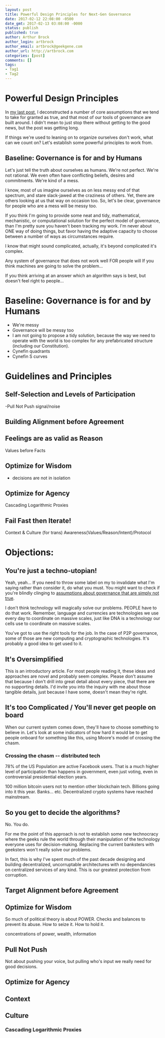 ```yaml
---
layout: post
title: Powerful Design Principles for Next-Gen Governance
date: 2017-02-12 22:08:00 -0500
date_gmt: 2017-02-13 03:08:00 -0000
status: publish
published: true
author: Arthur Brock
author_login: artbrock
author_email: artbrock@geekgene.com
author_url: http://artbrock.com
categories: [post]
comments: []
tags:
- Tag1
- Tag2
---
```

# Powerful Design Principles
In [my last post](), I deconstructed a number of core assumptions that we tend to take for granted as true, and that most of our tools of governance are built around. I didn't mean to just stop there without getting to the good news, but the post was getting long.

If things we're used to leaning on to organize ourselves don't work, what can we count on? Let's establish some powerful principles to work from.

## Baseline: Governance is for and by Humans
Let's just tell the truth about ourselves as humans. We're not perfect. We're not rational. We even often have conflicting beliefs, desires and commitments. We're kind of a mess.

I know, most of us imagine ourselves as on less messy end of that spectrum, and stare slack-jawed at the craziness of others. Yet, there are others looking at us that way on occasion too. So, let's be clear, governance for people who are a mess will be messy too.

If you think I'm going to provide some neat and tidy, mathematical, mechanistic, or computational solution for the perfect model of governance, than I'm pretty sure you haven't been tracking my work. I'm never about ONE way of doing things, but favor having the adaptive capacity to choose between a number of ways as circumstances require.

I know that might sound complicated, actually, it's beyond complicated it's complex.

Any system of governance that does not work well FOR people will  If you think machines are going to solve the problem...

If you think arriving at an answer which an algorithm says is best, but doesn't feel right to people...

# Baseline: Governance is for and by Humans
- We're messy
- Governance will be messy too
- I am not going to propose a tidy solution, because the way we need to operate with the world is too complex for any prefabricated structure (including our Constitution).
- Cynefin quadrants
- Cynefin S curves


# Guidelines and Principles

## Self-Selection and Levels of Participation
-Pull Not Push
signal/noise
## Building Alignment before Agreement

## Feelings are as valid as Reason
Values before Facts

## Optimize for Wisdom
 - decisions are not in isolation

## Optimize for Agency
Cascading Logarithmic Proxies

## Fail Fast then Iterate!
Context & Culture (for trans)
Awareness(Values/Reason/Intent)/Protocol

# Objections:

## You're just a techno-utopian!
Yeah, yeah... If you need to throw some label on my to invalidate what I'm saying rather than consider it, do what you must. You might want to check if you're blindly clinging to [assumptions about governance that are simply not true]().

I don't think technology will magically solve our problems. PEOPLE have to do that work. Remember, language and currencies are technologies we use every day to coordinate on massive scales, just like DNA is a technology our cells use to coordinate on massive scales.

You've got to use the right tools for the job. In the case of P2P governance, some of those are new computing and cryptographic technologies. It's probably a good idea to get used to it.

## It's Oversimplified
This is an introductory article. For most people reading it, these ideas and approaches are novel and probably seem complex. Please don't assume that because I don't drill into great detail about every piece, that there are no supporting details. I'd invite you into the inquiry with me about those tangible details, just because I have some, doesn't mean they're right.

## It's too Complicated / You'll never get people on board
When our current system comes down, they'll have to choose something to believe in. Let's look at some indicators of how hard it would be to get people onboard for something like this, using Moore's model of crossing the chasm.

### Crossing the chasm -- distributed tech

78% of the US Population are active Facebook users. That is a much higher level of participation than happens in government, even just voting, even in controversial presidential election years.

100 million bitcoin users not to mention other blockchain tech. Billions going into it this year. Banks... etc. Decentralized crypto systems have reached mainstream.

## So you get to decide the algorithms?
No. You do.

For me the point of this approach is not to establish some new technocracy where the geeks rule the world through their manipulation of the technology everyone uses for decision-making. Replacing the current banksters with geeksters won't really solve our problems.

In fact, this is why I've spent much of the past decade designing and building decentralized, uncorruptable architectures with no dependancies on centralized services of any kind. This is our greatest protection from corruption.

## Target Alignment before Agreement


## Optimize for Wisdom
So much of political theory is about POWER. Checks and balances to prevent its abuse. How to seize it. How to hold it.

concentrations of power, wealth, information

## Pull Not Push
Not about pushing your voice, but pulling who's input we really need for good decisions.


## Optimize for Agency

## Context

## Culture


### Cascading Logarithmic Proxies

